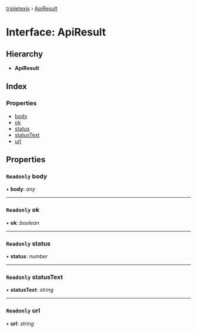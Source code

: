 [tripletexjs](../README.md) › [ApiResult](apiresult.md)

# Interface: ApiResult

## Hierarchy

* **ApiResult**

## Index

### Properties

* [body](apiresult.md#readonly-body)
* [ok](apiresult.md#readonly-ok)
* [status](apiresult.md#readonly-status)
* [statusText](apiresult.md#readonly-statustext)
* [url](apiresult.md#readonly-url)

## Properties

### `Readonly` body

• **body**: *any*

___

### `Readonly` ok

• **ok**: *boolean*

___

### `Readonly` status

• **status**: *number*

___

### `Readonly` statusText

• **statusText**: *string*

___

### `Readonly` url

• **url**: *string*
